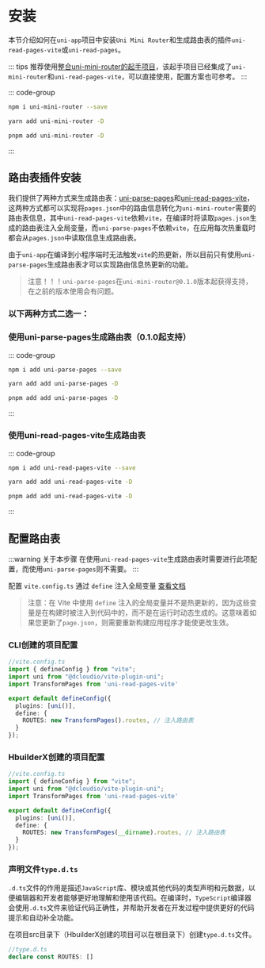# 安装
本节介绍如何在`uni-app`项目中安装`Uni Mini Router`和生成路由表的插件`uni-read-pages-vite`或`uni-read-pages`。

::: tips
推荐使用[整合uni-mini-router的起手项目](https://github.com/Moonofweisheng/wot-demo)，该起手项目已经集成了`uni-mini-router`和`uni-read-pages-vite`，可以直接使用，配置方案也可参考。
:::


::: code-group
```bash [npm]
npm i uni-mini-router --save
```

```bash [yarn]
yarn add uni-mini-router -D
```

```bash [pnpm]
pnpm add uni-mini-router -D
```
:::



## 路由表插件安装

我们提供了两种方式来生成路由表：[uni-parse-pages](https://www.npmjs.com/package/uni-parse-pages)和[uni-read-pages-vite](https://www.npmjs.com/package/uni-read-pages-vite)，这两种方式都可以实现将`pages.json`中的路由信息转化为`uni-mini-router`需要的路由表信息，其中`uni-read-pages-vite`依赖`vite`，在编译时将读取`pages.json`生成的路由表注入全局变量，而`uni-parse-pages`不依赖`vite`，在应用每次热重载时都会从`pages.json`中读取信息生成路由表。

由于`uni-app`在编译到小程序端时无法触发`vite`的热更新，所以目前只有使用`uni-parse-pages`生成路由表才可以实现路由信息热更新的功能。

> 注意！！！`uni-parse-pages`在`uni-mini-router@0.1.0`版本起获得支持，在之前的版本使用会有问题。

### 以下两种方式二选一：

### 使用uni-parse-pages生成路由表（0.1.0起支持）

::: code-group
```bash [npm]
npm i add uni-parse-pages --save
```

```bash [yarn]
yarn add add uni-parse-pages -D
```

```bash [pnpm]
pnpm add add uni-parse-pages -D
```
:::


### 使用uni-read-pages-vite生成路由表

::: code-group
```bash [npm]
npm i add uni-read-pages-vite --save
```

```bash [yarn]
yarn add add uni-read-pages-vite -D
```

```bash [pnpm]
pnpm add add uni-read-pages-vite -D
```
:::


## 配置路由表

:::warning 关于本步骤
在使用`uni-read-pages-vite`生成路由表时需要进行此项配置，而使用`uni-parse-pages`则不需要。
:::


配置 `vite.config.ts` 通过 `define` 注入全局变量 [查看文档](https://cn.vitejs.dev/config/shared-options.html#define)

>注意：在 Vite 中使用 `define` 注入的全局变量并不是热更新的，因为这些变量是在构建时被注入到代码中的，而不是在运行时动态生成的。这意味着如果您更新了`page.json`，则需要重新构建应用程序才能使更改生效。

### CLI创建的项目配置
```ts
//vite.config.ts
import { defineConfig } from "vite";
import uni from "@dcloudio/vite-plugin-uni";
import TransformPages from 'uni-read-pages-vite'

export default defineConfig({
  plugins: [uni()],
  define: {
    ROUTES: new TransformPages().routes, // 注入路由表
  }
});
```

### HbuilderX创建的项目配置
```ts
//vite.config.ts
import { defineConfig } from "vite";
import uni from "@dcloudio/vite-plugin-uni";
import TransformPages from 'uni-read-pages-vite'

export default defineConfig({
  plugins: [uni()],
  define: {
    ROUTES: new TransformPages(__dirname).routes, // 注入路由表
  }
});
```

### 声明文件`type.d.ts`
`.d.ts`文件的作用是描述`JavaScript`库、模块或其他代码的类型声明和元数据，以便编辑器和开发者能够更好地理解和使用该代码。在编译时，`TypeScript`编译器会使用`.d.ts`文件来验证代码正确性，并帮助开发者在开发过程中提供更好的代码提示和自动补全功能。

在项目src目录下（HbuilderX创建的项目可以在根目录下）创建`type.d.ts`文件。

```ts
//type.d.ts
declare const ROUTES: []
```
